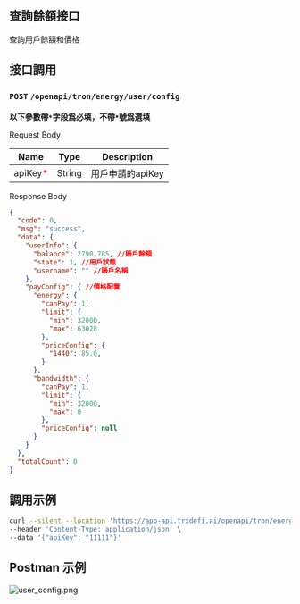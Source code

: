 ## 查詢餘額接口
查詢用戶餘額和價格

## 接口調用
### `POST` `/openapi/tron/energy/user/config`
**以下參數帶`*`字段爲必填，不帶`*`號爲選填**

Request Body

| Name                                   | Type   | Description    |
|----------------------------------------|--------|----------------|
| apiKey<span style="color:red">*</span> | String | 用戶申請的apiKey    |


Response Body
```JSON
{
  "code": 0,
  "msg": "success",
  "data": {
    "userInfo": {
      "balance": 2790.785, //賬戶餘額
      "state": 1, //用戶狀態
      "username": "" //賬戶名稱
    },
    "payConfig": { //價格配置
      "energy": {
        "canPay": 1,
        "limit": {
          "min": 32000,
          "max": 63028
        },
        "priceConfig": {
          "1440": 85.0,
        }
      },
      "bandwidth": {
        "canPay": 1,
        "limit": {
          "min": 32000,
          "max": 0
        },
        "priceConfig": null
      }
    }
  },
  "totalCount": 0
}
```

## 調用示例
```bash
curl --silent --location 'https://app-api.trxdefi.ai/openapi/tron/energy/user/config' \
--header 'Content-Type: application/json' \
--data '{"apiKey": "11111"}'

```

## Postman 示例

![user_config.png](https://raw.githubusercontent.com/robertwan2088/TRXDeFi/refs/heads/main/readme/img/user_config.png)

